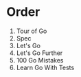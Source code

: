 # Order

1. Tour of Go
2. Spec
3. Let's Go
4. Let's Go Further
5. 100 Go Mistakes
6. Learn Go With Tests

